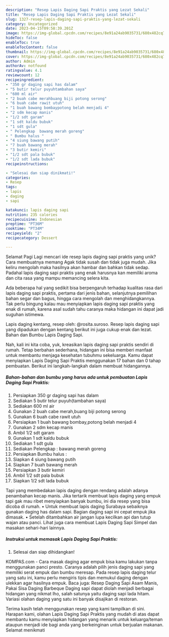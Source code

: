 ```yaml
---
description: "Resep Lapis Daging Sapi Praktis yang Lezat Sekali"
title: "Resep Lapis Daging Sapi Praktis yang Lezat Sekali"
slug: 1327-resep-lapis-daging-sapi-praktis-yang-lezat-sekali
category: Uncategorized
date: 2023-04-15T09:58:39.201Z
image: https://img-global.cpcdn.com/recipes/8e91a24ab9035731/680x482cq70/lapis-daging-sapi-praktis-foto-resep-utama.jpg
hideToc: false
enableToc: true
enableTocContent: false
thumbnail: https://img-global.cpcdn.com/recipes/8e91a24ab9035731/680x482cq70/lapis-daging-sapi-praktis-foto-resep-utama.jpg
cover: https://img-global.cpcdn.com/recipes/8e91a24ab9035731/680x482cq70/lapis-daging-sapi-praktis-foto-resep-utama.jpg
author: Admin
authorAv: notfound
ratingvalue: 4.1
reviewcount: 12
recipeingredient:
- "350 gr daging sapi has dalam"
- "5 butir telur puyuhtambahan saya"
- "600 ml air"
- "2 buah cabe merahbuang biji potong serong"
- "6 buah cabe rawit utuh"
- "1 buah bawang bombaypotong belah menjadi 4"
- "2 sdm kecap manis"
- "1/2 sdt garam"
- "1 sdt kaldu bubuk"
- "1 sdt gula"
- " Pelengkap  bawang merah goreng"
- " Bumbu halus "
- "4 siung bawang putih"
- "7 buah bawang merah"
- "3 butir kemiri"
- "1/2 sdt pala bubuk"
- "1/2 sdt lada bubuk"
recipeinstructions:

- "Selesai dan siap dinikmati!"
categories:
- Resep
tags:
- lapis
- daging
- sapi

katakunci: lapis daging sapi 
nutrition: 235 calories
recipecuisine: Indonesian
preptime: "PT36M"
cooktime: "PT34M"
recipeyield: "2"
recipecategory: Dessert

---
```



Selamat Pagi Lagi mencari ide resep lapis daging sapi praktis yang unik? Cara membuatnya memang Agak tidak susah dan tidak juga mudah. Jika keliru mengolah maka hasilnya akan hambar dan bahkan tidak sedap. Padahal lapis daging sapi praktis yang enak harusnya kan memiliki aroma dan cita rasa yang mampu memancing selera kita.


Ada beberapa hal yang sedikit bisa berpengaruh terhadap kualitas rasa dari lapis daging sapi praktis, pertama dari jenis bahan, selanjutnya pemilihan bahan segar dan bagus, hingga cara mengolah dan menghidangkannya. Tak perlu bingung kalau mau menyiapkan lapis daging sapi praktis yang enak di rumah, karena asal sudah tahu caranya maka hidangan ini dapat jadi suguhan istimewa.

Lapis daging kentang, resep oleh: @rosita.suroso. Resep lapis daging sapi yang dipadukan dengan kentang berikut ini juga cukup enak dan lezat. Bahan dan Bumbu Lapis Daging Sapi.


Nah, kali ini kita coba, yuk, kreasikan lapis daging sapi praktis sendiri di rumah. Tetap berbahan sederhana, hidangan ini bisa memberi manfaat untuk membantu menjaga kesehatan tubuhmu sekeluarga. Kamu dapat menyiapkan Lapis Daging Sapi Praktis menggunakan 17 bahan dan 0 tahap pembuatan. Berikut ini langkah-langkah dalam membuat hidangannya.

<!--inarticleads1-->

##### Bahan-bahan dan bumbu yang harus ada untuk pembuatan Lapis Daging Sapi Praktis:

1. Persiapkan 350 gr daging sapi has dalam
1. Sediakan 5 butir telur puyuh(tambahan saya)
1. Sediakan 600 ml air
1. Gunakan 2 buah cabe merah,buang biji potong serong
1. Gunakan 6 buah cabe rawit utuh
1. Persiapkan 1 buah bawang bombay,potong belah menjadi 4
1. Gunakan 2 sdm kecap manis
1. Ambil 1/2 sdt garam
1. Gunakan 1 sdt kaldu bubuk
1. Sediakan 1 sdt gula
1. Sediakan  Pelengkap : bawang merah goreng
1. Persiapkan  Bumbu halus :
1. Siapkan 4 siung bawang putih
1. Siapkan 7 buah bawang merah
1. Persiapkan 3 butir kemiri
1. Ambil 1/2 sdt pala bubuk
1. Siapkan 1/2 sdt lada bubuk


Tapi yang membedakan lapis daging dengan rendang adalah adanya penambahan kecap manis. Jika tertarik membuat lapis daging yang empuk tapi gak mau ribet menyiapkan banyak bumbu, ini dia resep yang bisa dicoba di rumah. • Untuk membuat lapis daging Surabaya sebaiknya gunakan daging has dalam sapi. Bagian daging sapi ini cepat empuk jika dimasak. • Setelah ditambahkan air jangan lupa kecilkan api dan tutup wajan atau panci. Lihat juga cara membuat Lapis Daging Sapi Simpel dan masakan sehari-hari lainnya. 

<!--inarticleads2-->

##### Instruksi untuk memasak Lapis Daging Sapi Praktis:


1. Selesai dan siap dihidangkan!

KOMPAS.com - Cara masak daging agar empuk bisa kamu lakukan tanpa menggunakan panci presto. Caranya adalah pilih jenis daging sapi yang memiliki serat empuk dan bumbu meresap. Pada resep lapis daging telur yang satu ini, kamu perlu mengiris tipis dan memukul daging dengan ulekkan agar hasilnya empuk. Baca juga: Resep Daging Sapi Asam Manis, Pakai Sisa Daging Barbeque Daging sapi dapat diolah menjadi berbagai hidangan yang nikmat lho, salah satunya yaitu daging sapi lada hitam. Variasi olahan daging yang satu ini banyak disajikan di restoran. 

Terima kasih telah menggunakan resep yang kami tampilkan di sini. Harapan kami, olahan Lapis Daging Sapi Praktis yang mudah di atas dapat membantu kamu menyiapkan hidangan yang menarik untuk keluarga/teman ataupun menjadi ide bagi anda yang berkeinginan untuk berjualan makanan. Selamat menikmati
